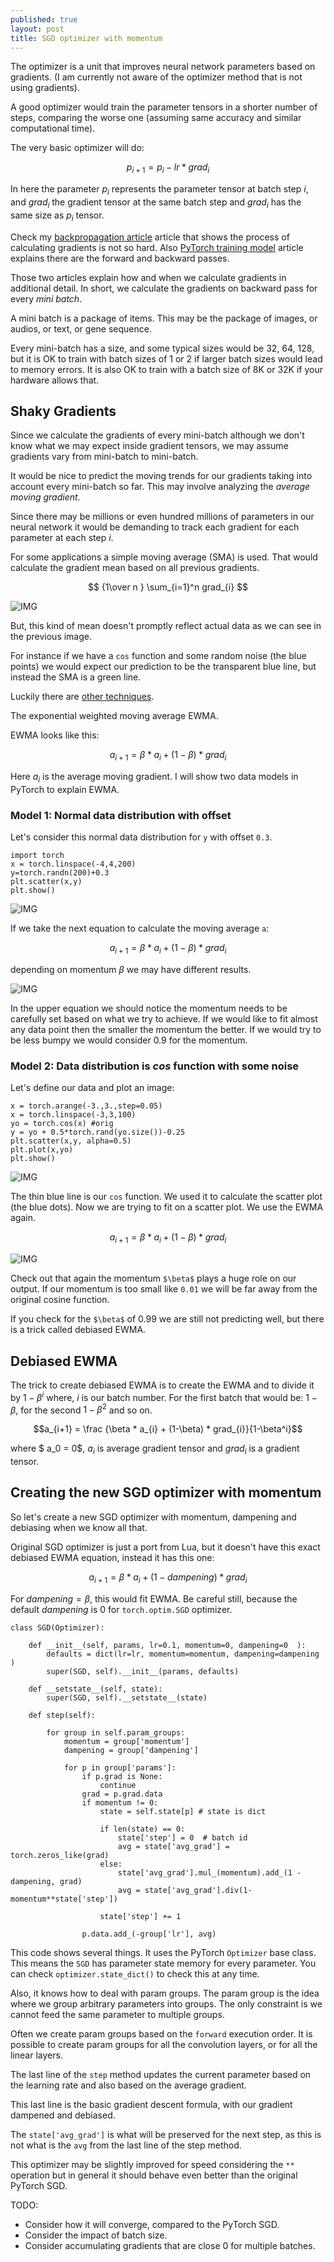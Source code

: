 ```yaml
---
published: true
layout: post
title: SGD optimizer with momentum
---
```

The optimizer is a unit that improves neural network parameters based on gradients. (I am currently not aware of the optimizer method that is not using gradients).
 
A good optimizer would train the parameter tensors in a shorter number of steps, comparing the worse one (assuming same accuracy and similar computational time).
 
The very basic optimizer will do:
 
$$ p_{i+1} = p_{i} - lr * grad_{i} $$
 
In here the parameter $p_{i}$ represents the parameter tensor at batch step $i$, and $grad_{i}$ the gradient tensor at the same batch step and $grad_{i}$ has the same size as $p_i$ tensor.
 
Check my [backpropagation article](https://dejanbatanjac.github.io/2019/01/30/Backpropagation-honorable-notes.html) article that shows the process of calculating gradients is not so hard. Also [PyTorch training model](https://dejanbatanjac.github.io/2019/02/15/PyTorch-training-model.html) article explains there are the forward and backward passes.
 
Those two articles explain how and when we calculate gradients in additional detail. In short, we calculate the gradients on backward pass for every *mini batch*.
 
A mini batch is a package of items. This may be the package of images, or audios, or text, or gene sequence. 
 
Every mini-batch has a size, and some typical sizes would be 32, 64, 128, but it is OK to train with batch sizes of 1 or 2 if larger batch sizes would lead to memory errors. It is also OK to train with a batch size of 8K or 32K if your hardware allows that.
 
## Shaky Gradients
 
Since we calculate the gradients of every mini-batch although we don't know what we may expect inside gradient tensors, we may assume gradients vary from mini-batch to mini-batch.
 
It would be nice to predict the moving trends for our gradients taking into account every mini-batch so far. This may involve analyzing the *average moving gradient*.
 
Since there may be millions or even hundred millions of parameters in our neural network it would be demanding to track each gradient for each parameter at each step $i$.
 
For some applications a simple moving average (SMA) is used. That would calculate the gradient mean based on all previous gradients.
 
$$ {1\over n } \sum_{i=1}^n grad_{i}  $$
 
![IMG](/images/momentum5.png)
 
But, this kind of mean doesn't promptly reflect actual data as we can see in the previous image.
 
For instance if we have a `cos` function and some random noise (the blue points) we would expect our prediction to be the transparent blue line, but instead the SMA is a green line.
 
Luckily there are [other techniques](https://en.wikipedia.org/wiki/Moving_average).
 
The exponential weighted moving average EWMA.
 
EWMA looks like this:
 
$$a_{i+1} = \beta * a_i + (1-\beta) * grad_{i}$$
 
Here $a_i$ is the average moving gradient. I will show two data models in PyTorch to explain EWMA.
 
### Model 1: Normal data distribution with offset
 
Let's consider this normal data distribution for `y` with offset `0.3`.
```
import torch
x = torch.linspace(-4,4,200)
y=torch.randn(200)+0.3
plt.scatter(x,y)
plt.show()
```
 
![IMG](/images/momentum1.png)
 
If we take the next equation to calculate the moving average `a`:
 
$$a_{i+1} = \beta * a_i + (1-\beta) * grad_{i}$$
 
depending on momentum $\beta$ we may have different results.
 
![IMG](/images/momentum2.gif)
 
In the upper equation we should notice the momentum needs to be carefully set based on what we try to achieve. If we would like to fit almost any data point then the smaller the momentum the better. If we would try to be less bumpy we would consider 0.9 for the momentum.
 
 
### Model 2: Data distribution is *cos* function with some noise
 
Let's define our data and plot an image:
 
```
x = torch.arange(-3.,3.,step=0.05)
x = torch.linspace(-3,3,100)
yo = torch.cos(x) #orig
y = yo + 0.5*torch.rand(yo.size())-0.25
plt.scatter(x,y, alpha=0.5)
plt.plot(x,yo)
plt.show()
```
 
![IMG](/images/momentum3.png)
 
The thin blue line is our `cos` function. We used it to calculate the scatter plot (the blue dots). Now we are trying to fit on a scatter plot. We use the EWMA again.
 
$$a_{i+1} = \beta * a_i + (1-\beta) * grad_{i}$$
 
 
![IMG](/images/momentum4.gif)
 
Check out that again the momentum `$\beta$` plays a huge role on our output. If our momentum is too small like `0.01` we will be far away from the original cosine function.
 
If you check for the `$\beta$` of 0.99 we are still not predicting well, but there is a trick called debiased EWMA.
 
 
## Debiased EWMA
 
The trick to create debiased EWMA is to create the EWMA and to divide it by $1-\beta^i$ where, $i$ is our batch number. For the first batch that would be: $1-\beta$, for the second $1-\beta^2$  and so on.
 
$$a_{i+1} = \frac {\beta * a_{i} + (1-\beta) * grad_{i}}{1-\beta^i}$$
 
where $ a_0 = 0$, $a_i$ is average gradient tensor and $grad_i$ is a gradient tensor.
 
## Creating the new SGD optimizer with momentum
 
So let's create a new SGD optimizer with momentum, dampening and debiasing when we know all that.
 
Original SGD optimizer is just a port from Lua, but it doesn't have this exact debiased EWMA equation, instead it has this one:
 
$$a_{i+1} = \beta * a_{i} + (1-dampening) * grad_{i}$$
 
For $dampening = \beta$, this would fit EWMA. Be careful still, because the default $dampening$ is 0 for `torch.optim.SGD` optimizer.
 
```
class SGD(Optimizer): 
   
    def __init__(self, params, lr=0.1, momentum=0, dampening=0  ):        
        defaults = dict(lr=lr, momentum=momentum, dampening=dampening  )
        super(SGD, self).__init__(params, defaults)        
 
    def __setstate__(self, state):
        super(SGD, self).__setstate__(state)
 
    def step(self):       
        
        for group in self.param_groups:
            momentum = group['momentum']
            dampening = group['dampening'] 
            
            for p in group['params']:
                if p.grad is None:
                    continue
                grad = p.grad.data
                if momentum != 0:
                    state = self.state[p] # state is dict 
 
                    if len(state) == 0:                                            
                        state['step'] = 0  # batch id
                        avg = state['avg_grad'] = torch.zeros_like(grad)                    
                    else:                        
                        state['avg_grad'].mul_(momentum).add_(1 - dampening, grad)                        
                        avg = state['avg_grad'].div(1-momentum**state['step'])
                        
                    state['step'] += 1                    
 
                p.data.add_(-group['lr'], avg)   
```                
 
This code shows several things. It uses the PyTorch `Optimizer` base class. This means the `SGD` has parameter state memory for every parameter.
You can check `optimizer.state_dict()` to check this at any time.
 
Also, it knows how to deal with param groups. The param group is the idea where we group arbitrary parameters into groups. The only constraint is we cannot feed the same parameter to multiple groups.
 
Often we create param groups based on the `forward` execution order.
It is possible to create param groups for all the convolution layers, or for all the linear layers.
 
The last line of the `step` method updates the current parameter based on the learning rate and also based on the average gradient. 
 
This last line is the basic gradient descent formula, with our gradient dampened and debiased.
 
The `state['avg_grad']` is what will be preserved for the next step, as this is not what is the `avg` from the last line of the step method.
 
This optimizer may be slightly improved for speed considering the `**` operation but in general it should behave even better than the original PyTorch SGD.
 
TODO:
* Consider how it will converge, compared to the PyTorch SGD.
* Consider the impact of batch size.
* Consider accumulating gradients that are close 0 for multiple batches.
 
 

